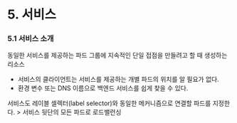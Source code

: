 # 5. 서비스

### 5.1 서비스 소개

동일한 서비스를 제공하는 파드 그룹에 지속적인 단일 접점을 만들려고 할 때 생성하는 리소스

- 서비스의 클라이언트는 서비스를 제공하는 개별 파드의 위치를 알 필요가 없다.
- 환경 변수 또는 DNS 이름으로 백엔드 서비스를 쉽게 찾을 수 있다.

서비스도 레이블 셀렉터(label selector)와 동일한 메커니즘으로 연결할 파드를 지정한다. > 서비스 뒷단의 모든 파드로 로드밸런싱

